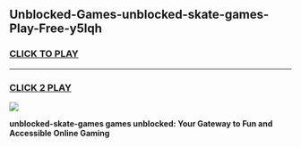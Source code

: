
## Unblocked-Games-unblocked-skate-games-Play-Free-y5lqh
<h3>
<a href="https://premium76.site?title=unblocked-skate-games&ref=10A">CLICK TO PLAY</a></h3>
<hr>

<h3>
<a href="https://premium76.site?title=unblocked-skate-games&ref=10A">CLICK 2 PLAY</a>
  
</h3>

<a href="https://premium76.site?title=unblocked-skate-games&ref=10A"><img src="https://clearcache.store/games.png"></a>


**unblocked-skate-games games unblocked: Your Gateway to Fun and Accessible Online Gaming**
